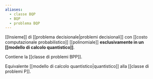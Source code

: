 ```yaml
---
aliases:
  - classe BQP
  - BQP
  - problema BQP
---
```

[[Insieme]] di [[problema decisionale|problemi decisionali]] con [[costo computazionale probabilistico]] [[polinomiale]] **esclusivamente in un [[modello di calcolo quantistico]]**.

Contiene la [[classe di problemi BPP]].

Equivalente [[modello di calcolo quantistico|quantistico]] alla [[classe di problemi P]].